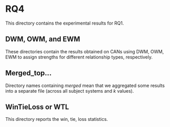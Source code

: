 # RQ4
This directory contains the experimental results for RQ1.

## DWM, OWM, and EWM
These directories contain the results obtained on CANs using DWM, OWM, EWM  to assign strengths for different relationship types, respectively.

## Merged_top...
Directory names containing *merged* mean that we aggregated some results into a separate file (across all subject systems and *k* values).

## WinTieLoss or WTL
This directory reports the win, tie, loss statistics.
